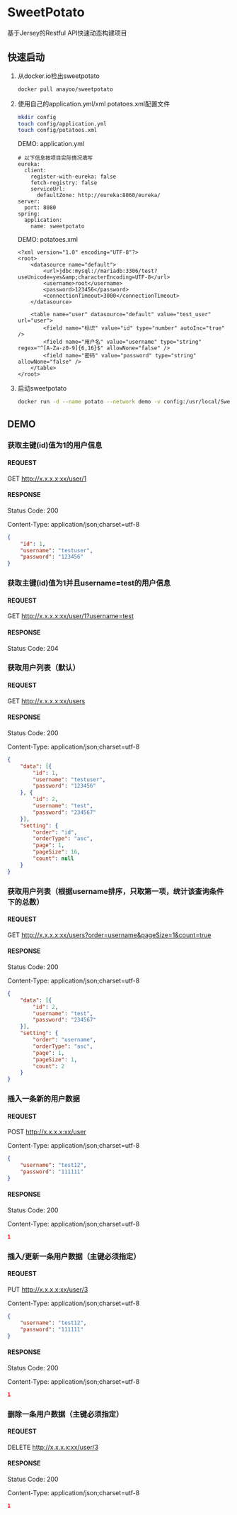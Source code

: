 # SweetPotato
基于Jersey的Restful API快速动态构建项目
## 快速启动
1. 从docker.io检出sweetpotato
    ```bash
    docker pull anayoo/sweetpotato
    ```
2. 使用自己的application.yml/xml potatoes.xml配置文件
    ```bash
    mkdir config
    touch config/application.yml
    touch config/potatoes.xml
    ```
    DEMO: application.yml
    ```code
    # 以下信息按项目实际情况填写
    eureka:
      client:
        register-with-eureka: false
        fetch-registry: false
        serviceUrl:
          defaultZone: http://eureka:8060/eureka/
    server:
      port: 8080
    spring:
      application:
        name: sweetpotato
    ```
    DEMO: potatoes.xml
    ```code
    <?xml version="1.0" encoding="UTF-8"?>
    <root>
        <datasource name="default">
            <url>jdbc:mysql://mariadb:3306/test?useUnicode=yes&amp;characterEncoding=UTF-8</url>
            <username>root</username>
            <password>123456</password>
            <connectionTimeout>3000</connectionTimeout>
        </datasource>
    
        <table name="user" datasource="default" value="test_user" url="user">
            <field name="标识" value="id" type="number" autoInc="true" />
            <field name="用户名" value="username" type="string" regex="^[A-Za-z0-9]{6,16}$" allowNone="false" />
            <field name="密码" value="password" type="string" allowNone="false" />
        </table>
    </root>
    ```
3. 启动sweetpotato
    ```bash
    docker run -d --name potato --network demo -v config:/usr/local/SweetPotato/config -p 8080:8080 anayoo/sweetpotato
    ```

## DEMO
### 获取主键(id)值为1的用户信息
#### REQUEST
GET http://x.x.x.x:xx/user/1
#### RESPONSE
Status Code: 200 

Content-Type: application/json;charset=utf-8
```json
{
	"id": 1,
	"username": "testuser",
	"password": "123456"
}
```

### 获取主键(id)值为1并且username=test的用户信息
#### REQUEST
GET http://x.x.x.x:xx/user/1?username=test
#### RESPONSE
Status Code: 204

### 获取用户列表（默认）
#### REQUEST
GET http://x.x.x.x:xx/users
#### RESPONSE
Status Code: 200 

Content-Type: application/json;charset=utf-8
```json
{
	"data": [{
		"id": 1,
		"username": "testuser",
		"password": "123456"
	}, {
		"id": 2,
		"username": "test",
		"password": "234567"
	}],
	"setting": {
		"order": "id",
		"orderType": "asc",
		"page": 1,
		"pageSize": 16,
		"count": null
	}
}
```

### 获取用户列表（根据username排序，只取第一项，统计该查询条件下的总数）
#### REQUEST
GET http://x.x.x.x:xx/users?order=username&pageSize=1&count=true
#### RESPONSE
Status Code: 200 

Content-Type: application/json;charset=utf-8
```json
{
	"data": [{
		"id": 2,
		"username": "test",
		"password": "234567"
	}],
	"setting": {
		"order": "username",
		"orderType": "asc",
		"page": 1,
		"pageSize": 1,
		"count": 2
	}
}
```

### 插入一条新的用户数据
#### REQUEST
POST http://x.x.x.x:xx/user

Content-Type: application/json;charset=utf-8
```json
{
    "username": "test12",
    "password": "111111"
}
```
#### RESPONSE
Status Code: 200 

Content-Type: application/json;charset=utf-8
```json
1
```

### 插入/更新一条用户数据（主键必须指定）
#### REQUEST
PUT http://x.x.x.x:xx/user/3

Content-Type: application/json;charset=utf-8
```json
{
    "username": "test12",
    "password": "111111"
}
```
#### RESPONSE
Status Code: 200 

Content-Type: application/json;charset=utf-8
```json
1
```

### 删除一条用户数据（主键必须指定）
#### REQUEST
DELETE http://x.x.x.x:xx/user/3
#### RESPONSE
Status Code: 200 

Content-Type: application/json;charset=utf-8
```json
1
```